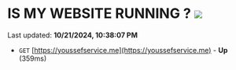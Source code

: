 # IS MY WEBSITE RUNNING ? [![](https://img.shields.io/static/v1?label=Sponsor&message=%E2%9D%A4&logo=GitHub&color=%23fe8e86)](https://github.com/sponsors/Youssef-Lehmam)

Last updated: **10/21/2024, 10:38:07 PM**

- `GET` [https://youssefservice.me](https://youssefservice.me) - **Up** (359ms)
